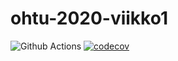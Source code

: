 # ohtu-2020-viikko1

![Github Actions](https://github.com/lacolegiala/ohtu-2020-viikko1/workflows/Java%20CI%20with%20Gradle/badge.svg)
[![codecov](https://codecov.io/gh/lacolegiala/ohtu-2020-viikko1/branch/main/graph/badge.svg?token=V4QXGO8DVS)](https://codecov.io/gh/lacolegiala/ohtu-2020-viikko1)
